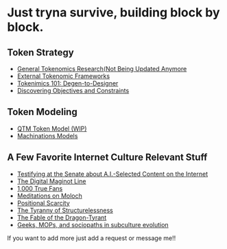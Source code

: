 # Just tryna survive, building block by block.


## Token Strategy

- [General Tokenomics Research(Not Being Updated Anymore]( [url] (https://docs.google.com/document/d/1dJ1xEBnj2ZRp2CvxpsUOuZY27Vb28ixdMGlf7GmxAPM/edit)) 
- [External Tokenomic Frameworks]( [url] (https://docs.google.com/document/d/1qGi-FgZZ4x1E3HFKaGlnqHz4cqeP62mQ8WYZQSHnXek/edit?usp=sharing))
- [Tokenimics 101: Degen-to-Designer]( [url] (https://docs.google.com/presentation/d/1xgtN2z9drbYBpiHQNHojWqvoIfjYv5Tl1XmNqAd8Cpk/edit#slide=id.g15ad51abbab_0_9))
- [Discovering Objectives and Constraints]( [url] (https://app.mural.co/t/bankless6674/m/bankless6674/1680471118240/903ae765141a631b4e0026dba2fa3aaacbf73844?sender=uee8cd8a37f45eca0663a0263))
  

## Token Modeling

- [QTM Token Model (WIP)]( [url] (https://github.com/BlockBoy32/QTM-Interface)) 
- [Machinations Models]( [url] (https://machinations.io/community/blockboy3214/profile)) 


## A Few Favorite Internet Culture Relevant Stuff  

- [Testifying at the Senate about A.I.-Selected Content on the Internet]( [url] (https://writings.stephenwolfram.com/2019/06/testifying-at-the-senate-about-a-i-selected-content-on-the-internet/))
- [The Digital Maginot Line]( [url] (https://www.ribbonfarm.com/2018/11/28/the-digital-maginot-line/))
- [1,000 True Fans]( [url] (https://kk.org/thetechnium/1000-true-fans/))
- [Meditations on Moloch]( [url] (https://slatestarcodex.com/2014/07/30/meditations-on-moloch/))
- [Positional Scarcity]( [url] (https://alexdanco.com/2019/09/07/positional-scarcity/))
- [The Tyranny of Structurelessness]( [url] (https://www.jofreeman.com/joreen/tyranny.htm))
- [The Fable of the Dragon-Tyrant]( [url] (https://nickbostrom.com/fable/dragon))
- [Geeks, MOPs, and sociopaths in subculture evolution]( [url] (https://meaningness.com/geeks-mops-sociopaths))

If you want to add more just add a request or message me!!
